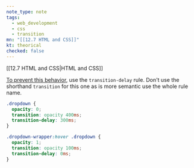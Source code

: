 ```yaml
---
note_type: note
tags:
  - web_development
  - css
  - transition
mn: "[[12.7 HTML and CSS]]"
kt: theorical
checked: false
---
```

[[12.7 HTML and CSS|HTML and CSS]]

[To prevent this behavior](https://www.joshwcomeau.com/animation/css-transitions/#delays-12), use the  `transition-delay` rule. Don't use the shorthand `transition` for this one as is more semantic use the whole rule name. 

```css
.dropdown {
  opacity: 0;
  transition: opacity 400ms;
  transition-delay: 300ms;
}

.dropdown-wrapper:hover .dropdown {
  opacity: 1;
  transition: opacity 100ms;
  transition-delay: 0ms;
}
```